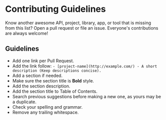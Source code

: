 # Contributing Guidelines

Know another awesome API, project, library, app, or tool that is missing from this list? Open a pull request or file an issue. Everyone's contributions are always welcome!

## Guidelines
- Add one link per Pull Request.
- Add the link follow:
`- [project-name](http://example.com/) - A short description (Keep descriptions concise).`
- Add a section if needed.
- Make sure the section title is **Bold** style.
- Add the section description.
- Add the section title to Table of Contents.
- Search previous suggestions before making a new one, as yours may be a duplicate.
- Check your spelling and grammar.
- Remove any trailing whitespace.

